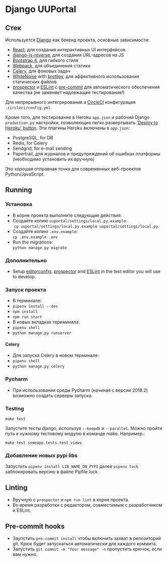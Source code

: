 

# Django UUPortal

## Стек
Используется [Django](https://www.djangoproject.com/) как бекенд проекта, основные зависимости:
- [React](https://facebook.github.io/react/), для создания интерактивных UI интерфейсов
- [django-js-reverse](https://github.com/ierror/django-js-reverse), для создания URL-адресов на JS
- [Bootstrap 4](https://v4-alpha.getbootstrap.com/), для гибкого стиля
- [Webpack](https://webpack.js.org/), для объединения статики
- [Celery](http://www.celeryproject.org/), для фоновых задач
- [WhiteNoise](http://whitenoise.evans.io/en/stable/) with [brotlipy](https://github.com/python-hyper/brotlipy), для эффективного использования статических файлов
- [prospector](https://prospector.landscape.io/en/master/) и [ESLint](https://eslint.org/) с [pre-commit](http://pre-commit.com/) для автоматического обеспечения качества (не заменяет надлежащее тестирование!)

Для непрерывного интегрирования a [CircleCI](https://circleci.com/) конфигурация `.circleci/config.yml`.

Кроме того, для тестирование в Heroku `app.json` и рабочий Django `production.py` настройки, позволяющие легко развертывать ['Deploy to Heroku' button](https://devcenter.heroku.com/articles/heroku-button). Эти плагины Heroku включены в `app.json`:
- PostgreSQL, for DB
- Redis, for Celery
- Sendgrid, for e-mail sending
- Papertrail, для журналов и предупреждений об ошибках платформы (необходимо установить их вручную)

Это хорошая отправная точка для современных веб-проектов Python/JavaScript.

## Running
### Установка
- В корне проекта выполните следующие действия:
- Создайте копию ``uuportal/settings/local.py.example``:  
  `cp uuportal/settings/local.py.example uuportal/settings/local.py`.
- Создайте копию  ``.env.example``:  
  `cp .env.example .env`
- Run the migrations:  
  `python manage.py migrate`

### Дополнительно
- Setup [editorconfig](http://editorconfig.org/), [prospector](https://prospector.landscape.io/en/master/) and [ESLint](http://eslint.org/) in the text editor you will use to develop.

### Запуск проекта
- В терминале:
- `pipenv install --dev`
- `npm install`
- `npm run start`
- В новых вкладках териминала:
- `pipenv shell`
- `python manage.py runserver`

#### Celery
- Для запуска Celery в новом терминале:
- `pipenv shell`
- `python manage.py celery`

### Pycharm 
- При использовании среды Pycharm (начиная с версии 2018.2) возможно создать серверы запуска. 

### Testing
`make test`

Запустите тесты django, используя `--keepdb` и `--parallel`. Можно пройти путь к нужному тестовому модулю в команде make. Например.:

`make test someapp.tests.test_views`

### Добавление новых pypi libs
Запустить `pipenv install LIB_NAME_ON_PYPI` далее `pipenv lock` заблокировать версию в файле Pipfile.lock

## Linting
- Вручную с `prospector` и `npm run lint` в корне проекта.
- Во время разработки с редактором, совместимым с разработчиком и ESLint.

## Pre-commit hooks
- Заупстить `pre-commit install` чтобы включить захват в репозиторий git. Крюк будет запускаться автоматически для каждого коммита.
- Запустить `git commit -m "Your message" -n` пропустить крючок, если вам нужно.

